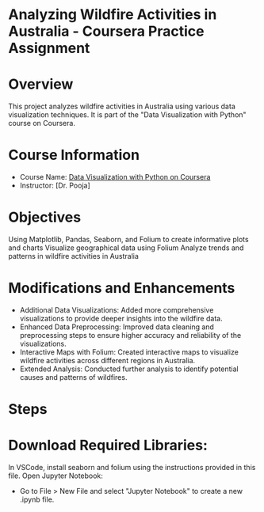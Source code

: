 # Analyzing Wildfire Activities in Australia - Coursera Practice Assignment

# Overview
This project analyzes wildfire activities in Australia using various data visualization techniques. It is part of the "Data Visualization with Python" course on Coursera.

# Course Information
- Course Name: [Data Visualization with Python on Coursera](https://www.coursera.org/learn/python-for-data-visualization/home/welcome)
- Instructor: [Dr. Pooja]

# Objectives
Using Matplotlib, Pandas, Seaborn, and Folium to create informative plots and charts
Visualize geographical data using Folium
Analyze trends and patterns in wildfire activities in Australia

# Modifications and Enhancements
- Additional Data Visualizations: Added more comprehensive visualizations to provide deeper insights into the wildfire data.
- Enhanced Data Preprocessing: Improved data cleaning and preprocessing steps to ensure higher accuracy and reliability of the visualizations.
- Interactive Maps with Folium: Created interactive maps to visualize wildfire activities across different regions in Australia.
- Extended Analysis: Conducted further analysis to identify potential causes and patterns of wildfires.

# Steps
# Download Required Libraries:
In VSCode, install seaborn and folium using the instructions provided in this file.
Open Jupyter Notebook:
- Go to File > New File and select "Jupyter Notebook" to create a new .ipynb file.
